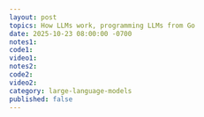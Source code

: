 ```yaml
---
layout: post
topics: How LLMs work, programming LLMs from Go
date: 2025-10-23 08:00:00 -0700
notes1: 
code1: 
video1: 
notes2: 
code2: 
video2: 
category: large-language-models
published: false
---
```

